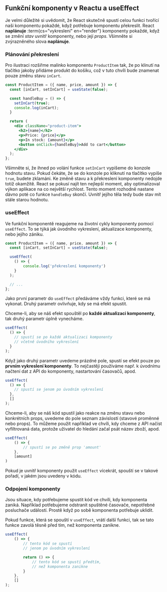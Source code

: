 ## Funkční komponenty v Reactu a useEffect

Je velmi důležité si uvědomit, že React skutečně spustí celou funkci tvořící naši komponentu pokaždé, když potřebuje komponentu překreslit. React **naplánuje** :term{cs="vykreslení" en="render"} komponenty pokaždé, když se změní *stav* uvnitř komponenty, nebo její *props*. Všimněte si zvýrazněného slova **naplánuje**.

### Plánování překreslení

Pro ilustraci rozšiřme malinko komponentu `ProductItem` tak, že po klinutí na tlačítko jakoby přidáme produkt do košíku, což v tuto chvíli bude znamenat pouze změnu stavu `inCart`. 

```jsx
const ProductItem = ({ name, price, amount }) => {
  const [inCart, setInCart] = useState(false);

  const handleBuy = () => {
    setInCart(true);
    console.log(inCart);
  }

  return (
    <div className="product-item">
      <h2>{name}</h2>
      <p>Price: {price}</p>
      <p>In stock: {amount}</p>
      <button onClick={handleBuy}>Add to cart</button>
    </div>
  );
};
```

Všimněte si, že ihned po volání funkce `setInCart` vypíšeme do konzole hodnotu stavu. Pokud čekáte, že se do konzole po kliknutí na tlačítko vypíše `true`, budete zklamáni. Ke změně stavu a k překreslení komponenty nedojde totiž okamžitě. React se pokusí najít ten nejlepší moment, aby optimalizoval výkon aplikace na co největší rychlost. Tento moment rozhodně nastane dávno poté co funkce `handleBuy` skončí. Uvnitř jejího těla tedy bude stav mít stále starou hodnotu. 

### useEffect

Ve funkční komponentě reagujeme na životní cykly komponenty pomocí `useEffect`. To se týká jak úvodního vykreslení, aktualizace komponenty, nebo jejího zániku.

```jsx
const ProductItem = ({ name, price, amount }) => {
  const [inCart, setInCart] = useState(false);

  useEffect(
    () => {
	    console.log('překreslení komponenty')
    }
  );

  // ...
};
```

Jako první parametr do `useEffect` předáváme vždy funkci, které se má vykonat. Druhý parametr ovlivňuje, kdy se má efekt spustit.

Chceme-li, aby se náš efekt spouštěl po **každé aktualizaci komponenty**, tak druhý parametr úplně vynecháme.

```jsx
useEffect(
  () => {
    // spustí se po každé aktualizaci komponenty
    // včetně úvodního vykreslení
  }
);
```

Když jako druhý parametr uvedeme prázdné pole, spustí se efekt pouze po **prvním vykreslení komponenty**. To nejčastěji používáme např. k úvodnímu načtení dat z API do komponenty, nastartování časovačů, apod.

```jsx
useEffect(
  () => {
    // spustí se jenom po úvodním vykreslení
  },
  []
);
```

Chceme-li, aby se náš kód spustil jako reakce na změnu stavu nebo konkrétních props, uvedeme do pole seznam závislostí (stavové proměnné nebo props). To můžeme použít například ve chvíli, kdy chceme z API načíst vyfiltrovaná data, protože uživatel do hledání začal psát název zboží, apod.

```jsx
useEffect(
	() => {
		// spustí se po změně prop 'amount'
	},
	[amount]
)
```

Pokud je uvnitř komponenty použit `useEffect` vícekrát, spouští se v takové pořadí, v jakém jsou uvedeny v kódu.

### Odpojení komponenty

Jsou situace, kdy potřebujeme spustit kód ve chvíli, kdy komponenta zaniká. Například potřebujeme odstranit spuštěné časovače, nepotřebné posluchače událostí. Prostě když po sobě komponenta potřebuje uklidit.

Pokud funkce, která se spouští v `useEffect`, vrátí další funkci, tak se tato funkce zavolá těsně před tím, než komponenta zanikne.

```jsx
useEffect(
	() => {
		// tento kód se spustí
		// jenom po úvodním vykreslení

		return () => {
			// tento kód se spustí předtím,
			// než komponenta zanikne
		}
	},
	[]
);
```
